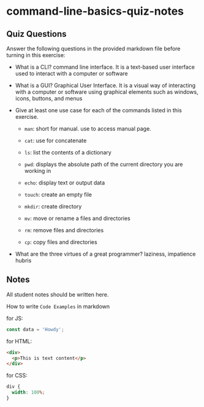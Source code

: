 # command-line-basics-quiz-notes

## Quiz Questions

Answer the following questions in the provided markdown file before turning in this exercise:

- What is a CLI?
  command line interface. It is a text-based user interface used to interact with a computer or software
- What is a GUI?
  Graphical User Interface. It is a visual way of interacting with a computer or software using graphical elements such as windows, icons, buttons, and menus
- Give at least one use case for each of the commands listed in this exercise.

  - `man`: short for manual. use to access manual page.

  - `cat`: use for concatenate

  - `ls`: list the contents of a dictionary

  - `pwd`: displays the absolute path of the current directory you are working in

  - `echo`: display text or output data

  - `touch`: create an empty file

  - `mkdir`: create directory

  - `mv`: move or rename a files and directories

  - `rm`: remove files and directories

  - `cp`: copy files and directories

- What are the three virtues of a great programmer?
  laziness, impatience hubris

## Notes

All student notes should be written here.

How to write `Code Examples` in markdown

for JS:

```javascript
const data = 'Howdy';
```

for HTML:

```html
<div>
  <p>This is text content</p>
</div>
```

for CSS:

```css
div {
  width: 100%;
}
```
